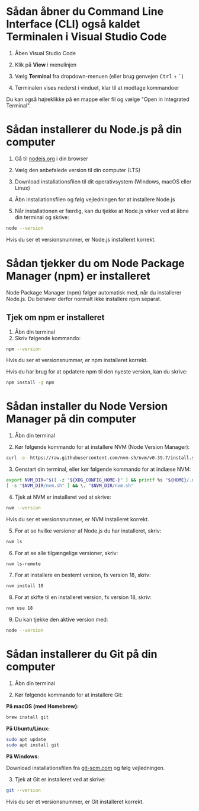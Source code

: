 # Sådan åbner du Command Line Interface (CLI) også kaldet Terminalen i Visual Studio Code

1. Åben Visual Studio Code

2. Klik på **View** i menulinjen

3. Vælg **Terminal** fra dropdown-menuen (eller brug genvejen <kbd>Ctrl</kbd> + <kbd>`</kbd>)

4. Terminalen vises nederst i vinduet, klar til at modtage kommandoer

Du kan også højreklikke på en mappe eller fil og vælge "Open in Integrated Terminal".

# Sådan installerer du Node.js på din computer

1. Gå til [nodejs.org](https://nodejs.org/) i din browser

2. Vælg den anbefalede version til din computer (LTS)

3. Download installationsfilen til dit operativsystem (Windows, macOS eller Linux)

4. Åbn installationsfilen og følg vejledningen for at installere Node.js

5. Når installationen er færdig, kan du tjekke at Node.js virker ved at åbne din terminal og skrive:

```bash
node --version
```

Hvis du ser et versionsnummer, er Node.js installeret korrekt.

# Sådan tjekker du om Node Package Manager (npm) er installeret

Node Package Manager (npm) følger automatisk med, når du installerer Node.js. Du behøver derfor normalt ikke installere npm separat.

## Tjek om npm er installeret

1. Åbn din terminal
2. Skriv følgende kommando:

```bash
npm --version
```

Hvis du ser et versionsnummer, er npm installeret korrekt.

Hvis du har brug for at opdatere npm til den nyeste version, kan du skrive:

```bash
npm install -g npm
```

# Sådan installer du Node Version Manager på din computer

1. Åbn din terminal

2. Kør følgende kommando for at installere NVM (Node Version Manager):

```bash
curl -o- https://raw.githubusercontent.com/nvm-sh/nvm/v0.39.7/install.sh | bash
```

3. Genstart din terminal, eller kør følgende kommando for at indlæse NVM:

```bash
export NVM_DIR="$([ -z "${XDG_CONFIG_HOME-}" ] && printf %s "${HOME}/.nvm" || printf %s "${XDG_CONFIG_HOME}/nvm")"
[ -s "$NVM_DIR/nvm.sh" ] && \. "$NVM_DIR/nvm.sh"
```

4. Tjek at NVM er installeret ved at skrive:

```bash
nvm --version
```

Hvis du ser et versionsnummer, er NVM installeret korrekt.

5. For at se hvilke versioner af Node.js du har installeret, skriv:

```bash
nvm ls
```

6. For at se alle tilgængelige versioner, skriv:

```bash
nvm ls-remote
```

7. For at installere en bestemt version, fx version 18, skriv:

```bash
nvm install 18
```

8. For at skifte til en installeret version, fx version 18, skriv:

```bash
nvm use 18
```

9. Du kan tjekke den aktive version med:

```bash
node --version
```

# Sådan installerer du Git på din computer

1. Åbn din terminal

2. Kør følgende kommando for at installere Git:

**På macOS (med Homebrew):**

```bash
brew install git
```

**På Ubuntu/Linux:**

```bash
sudo apt update
sudo apt install git
```

**På Windows:**  

Download installationsfilen fra [git-scm.com](https://git-scm.com/) og følg vejledningen.

3. Tjek at Git er installeret ved at skrive:

```bash
git --version
```

Hvis du ser et versionsnummer, er Git installeret korrekt.
